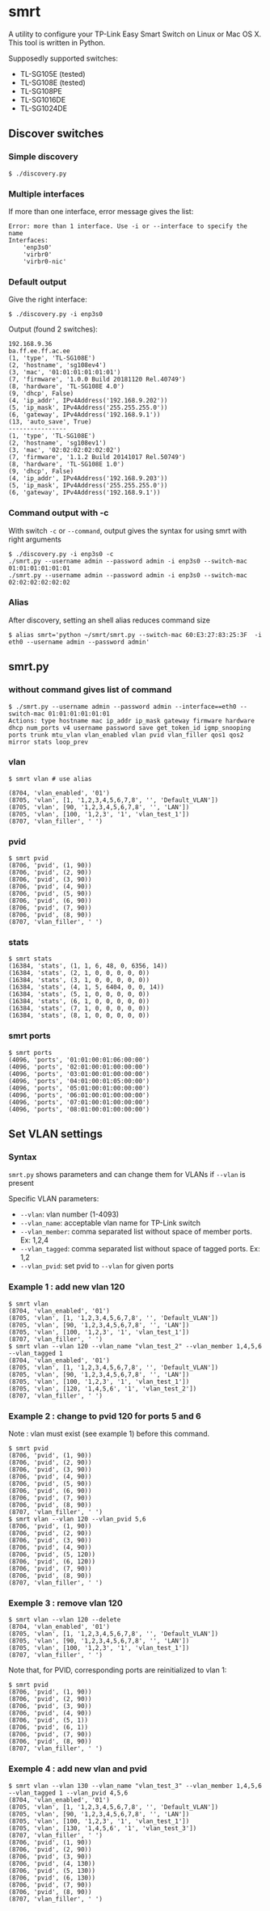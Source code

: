 # smrt

A utility to configure your TP-Link Easy Smart Switch
on Linux or Mac OS X. This tool is written in Python.

Supposedly supported switches:

* TL-SG105E (tested)
* TL-SG108E (tested)
* TL-SG108PE
* TL-SG1016DE
* TL-SG1024DE

## Discover switches

### Simple discovery

```
$ ./discovery.py
```

### Multiple interfaces

If more than one interface, error message gives the list:

```
Error: more than 1 interface. Use -i or --interface to specify the name
Interfaces:
    'enp3s0'
    'virbr0'
    'virbr0-nic'
```

### Default output

Give the right interface:
```
$ ./discovery.py -i enp3s0
```

Output (found 2 switches):
```
192.168.9.36
ba.ff.ee.ff.ac.ee
(1, 'type', 'TL-SG108E')
(2, 'hostname', 'sg108ev4')
(3, 'mac', '01:01:01:01:01:01')
(7, 'firmware', '1.0.0 Build 20181120 Rel.40749')
(8, 'hardware', 'TL-SG108E 4.0')
(9, 'dhcp', False)
(4, 'ip_addr', IPv4Address('192.168.9.202'))
(5, 'ip_mask', IPv4Address('255.255.255.0'))
(6, 'gateway', IPv4Address('192.168.9.1'))
(13, 'auto_save', True)
----------------
(1, 'type', 'TL-SG108E')
(2, 'hostname', 'sg108ev1')
(3, 'mac', '02:02:02:02:02:02')
(7, 'firmware', '1.1.2 Build 20141017 Rel.50749')
(8, 'hardware', 'TL-SG108E 1.0')
(9, 'dhcp', False)
(4, 'ip_addr', IPv4Address('192.168.9.203'))
(5, 'ip_mask', IPv4Address('255.255.255.0'))
(6, 'gateway', IPv4Address('192.168.9.1'))
```

### Command output with -c

With switch `-c` or `--command`, output gives the syntax for using smrt with right arguments

```
$ ./discovery.py -i enp3s0 -c
./smrt.py --username admin --password admin -i enp3s0 --switch-mac 01:01:01:01:01:01
./smrt.py --username admin --password admin -i enp3s0 --switch-mac 02:02:02:02:02:02
```

### Alias

After discovery, setting an shell alias reduces command size

```
$ alias smrt='python ~/smrt/smrt.py --switch-mac 60:E3:27:83:25:3F  -i eth0 --username admin --password admin'
```

## smrt.py

### without command gives list of command

```
$ ./smrt.py --username admin --password admin --interface==eth0 --switch-mac 01:01:01:01:01:01
Actions: type hostname mac ip_addr ip_mask gateway firmware hardware dhcp num_ports v4 username password save get_token_id igmp_snooping ports trunk mtu_vlan vlan_enabled vlan pvid vlan_filler qos1 qos2 mirror stats loop_prev
```

### vlan

```
$ smrt vlan # use alias

(8704, 'vlan_enabled', '01')
(8705, 'vlan', [1, '1,2,3,4,5,6,7,8', '', 'Default_VLAN'])
(8705, 'vlan', [90, '1,2,3,4,5,6,7,8', '', 'LAN'])
(8705, 'vlan', [100, '1,2,3', '1', 'vlan_test_1'])
(8707, 'vlan_filler', ' ')
```

### pvid

```
$ smrt pvid
(8706, 'pvid', (1, 90))
(8706, 'pvid', (2, 90))
(8706, 'pvid', (3, 90))
(8706, 'pvid', (4, 90))
(8706, 'pvid', (5, 90))
(8706, 'pvid', (6, 90))
(8706, 'pvid', (7, 90))
(8706, 'pvid', (8, 90))
(8707, 'vlan_filler', ' ')
```

### stats

```
$ smrt stats
(16384, 'stats', (1, 1, 6, 48, 0, 6356, 14))
(16384, 'stats', (2, 1, 0, 0, 0, 0, 0))
(16384, 'stats', (3, 1, 0, 0, 0, 0, 0))
(16384, 'stats', (4, 1, 5, 6404, 0, 0, 14))
(16384, 'stats', (5, 1, 0, 0, 0, 0, 0))
(16384, 'stats', (6, 1, 0, 0, 0, 0, 0))
(16384, 'stats', (7, 1, 0, 0, 0, 0, 0))
(16384, 'stats', (8, 1, 0, 0, 0, 0, 0))
```

### smrt ports

```
$ smrt ports
(4096, 'ports', '01:01:00:01:06:00:00')
(4096, 'ports', '02:01:00:01:00:00:00')
(4096, 'ports', '03:01:00:01:00:00:00')
(4096, 'ports', '04:01:00:01:05:00:00')
(4096, 'ports', '05:01:00:01:00:00:00')
(4096, 'ports', '06:01:00:01:00:00:00')
(4096, 'ports', '07:01:00:01:00:00:00')
(4096, 'ports', '08:01:00:01:00:00:00')
```
## Set VLAN settings

### Syntax

`smrt.py` shows parameters and can change them for VLANs if `--vlan` is present

Specific VLAN parameters:

* `--vlan`: vlan number (1-4093)
* `--vlan_name`: acceptable vlan name for TP-Link switch 
* `--vlan_member`: comma separated list without space of member ports. Ex: 1,2,4
* `--vlan_tagged`: comma separated list without space of tagged ports. Ex: 1,2
* `--vlan_pvid`: set pvid to `--vlan` for given ports

### Example 1 : add new vlan 120

```
$ smrt vlan
(8704, 'vlan_enabled', '01')
(8705, 'vlan', [1, '1,2,3,4,5,6,7,8', '', 'Default_VLAN'])
(8705, 'vlan', [90, '1,2,3,4,5,6,7,8', '', 'LAN'])
(8705, 'vlan', [100, '1,2,3', '1', 'vlan_test_1'])
(8707, 'vlan_filler', ' ')
$ smrt vlan --vlan 120 --vlan_name "vlan_test_2" --vlan_member 1,4,5,6 --vlan_tagged 1
(8704, 'vlan_enabled', '01')
(8705, 'vlan', [1, '1,2,3,4,5,6,7,8', '', 'Default_VLAN'])
(8705, 'vlan', [90, '1,2,3,4,5,6,7,8', '', 'LAN'])
(8705, 'vlan', [100, '1,2,3', '1', 'vlan_test_1'])
(8705, 'vlan', [120, '1,4,5,6', '1', 'vlan_test_2'])
(8707, 'vlan_filler', ' ')
```

### Example 2 : change to pvid 120 for ports 5 and 6

Note : vlan must exist (see example 1) before this command.

```
$ smrt pvid
(8706, 'pvid', (1, 90))
(8706, 'pvid', (2, 90))
(8706, 'pvid', (3, 90))
(8706, 'pvid', (4, 90))
(8706, 'pvid', (5, 90))
(8706, 'pvid', (6, 90))
(8706, 'pvid', (7, 90))
(8706, 'pvid', (8, 90))
(8707, 'vlan_filler', ' ')
$ smrt vlan --vlan 120 --vlan_pvid 5,6
(8706, 'pvid', (1, 90))
(8706, 'pvid', (2, 90))
(8706, 'pvid', (3, 90))
(8706, 'pvid', (4, 90))
(8706, 'pvid', (5, 120))
(8706, 'pvid', (6, 120))
(8706, 'pvid', (7, 90))
(8706, 'pvid', (8, 90))
(8707, 'vlan_filler', ' ')
```

### Exemple 3 : remove vlan 120

```
$ smrt vlan --vlan 120 --delete
(8704, 'vlan_enabled', '01')
(8705, 'vlan', [1, '1,2,3,4,5,6,7,8', '', 'Default_VLAN'])
(8705, 'vlan', [90, '1,2,3,4,5,6,7,8', '', 'LAN'])
(8705, 'vlan', [100, '1,2,3', '1', 'vlan_test_1'])
(8707, 'vlan_filler', ' ')
```

Note that, for PVID, corresponding ports are reinitialized to vlan 1:
```
$ smrt pvid
(8706, 'pvid', (1, 90))
(8706, 'pvid', (2, 90))
(8706, 'pvid', (3, 90))
(8706, 'pvid', (4, 90))
(8706, 'pvid', (5, 1))
(8706, 'pvid', (6, 1))
(8706, 'pvid', (7, 90))
(8706, 'pvid', (8, 90))
(8707, 'vlan_filler', ' ')
```

### Exemple 4 : add new vlan and pvid

```
$ smrt vlan --vlan 130 --vlan_name "vlan_test_3" --vlan_member 1,4,5,6 --vlan_tagged 1 --vlan_pvid 4,5,6
(8704, 'vlan_enabled', '01')
(8705, 'vlan', [1, '1,2,3,4,5,6,7,8', '', 'Default_VLAN'])
(8705, 'vlan', [90, '1,2,3,4,5,6,7,8', '', 'LAN'])
(8705, 'vlan', [100, '1,2,3', '1', 'vlan_test_1'])
(8705, 'vlan', [130, '1,4,5,6', '1', 'vlan_test_3'])
(8707, 'vlan_filler', ' ')
(8706, 'pvid', (1, 90))
(8706, 'pvid', (2, 90))
(8706, 'pvid', (3, 90))
(8706, 'pvid', (4, 130))
(8706, 'pvid', (5, 130))
(8706, 'pvid', (6, 130))
(8706, 'pvid', (7, 90))
(8706, 'pvid', (8, 90))
(8707, 'vlan_filler', ' ')
```
